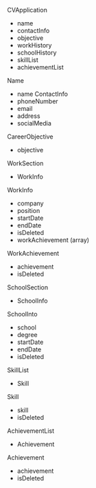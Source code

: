 CVApplication
- name
- contactInfo
- objective
- workHistory
- schoolHistory
- skillList
- achievementList

Name
- name
ContactInfo
- phoneNumber
- email
- address
- socialMedia

CareerObjective
- objective

WorkSection
- WorkInfo

WorkInfo
- company
- position
- startDate
- endDate
- isDeleted 
- workAchievement (array)

WorkAchievement
- achievement
- isDeleted

SchoolSection
- SchoolInfo

SchoolInto
- school
- degree
- startDate
- endDate
-  isDeleted

SkillList
- Skill

Skill
- skill
- isDeleted 

AchievementList
- Achievement

Achievement
- achievement
- isDeleted


